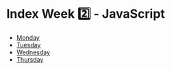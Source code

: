 # Index Week 2️⃣ - JavaScript

- [Monday](./monday/)
- [Tuesday](./tuesday/)
- [Wednesday](./wednesday/)
- [Thursday](./tuesday/)
